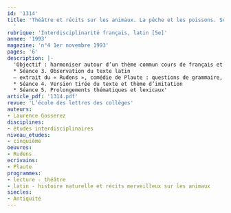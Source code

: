 ```yaml
---
id: '1314'
title: 'Théâtre et récits sur les animaux. La pêche et les poissons. Séquence (2/2)
  '
rubrique: 'Interdisciplinarité français, latin [5e]'
annee: '1993'
magazine: 'n°4 1er novembre 1993'
pages: '6'
description: |-
  'Objectif : harmoniser autour d’un thème commun cours de français et de latin (six séances)
  * Séance 3. Observation du texte latin
  – extrait du « Rudens », comédie de Plaute : questions de grammaire, corrections, expression écrite
  * Séance 4. Version tirée du texte et thème d’imitation
  * Séance 5. Prolongements thématiques et lexicaux'
article_pdf: '1314.pdf'
revue: 'L’école des lettres des collèges'
auteurs:
- Laurence Gosserez
disciplines:
- études interdisciplinaires
niveau_etudes:
- cinquième
oeuvres:
- Rudens
ecrivains:
- Plaute
programmes:
- lecture - théâtre
- latin - histoire naturelle et récits merveilleux sur les animaux
siecles:
- Antiquité
---
```

